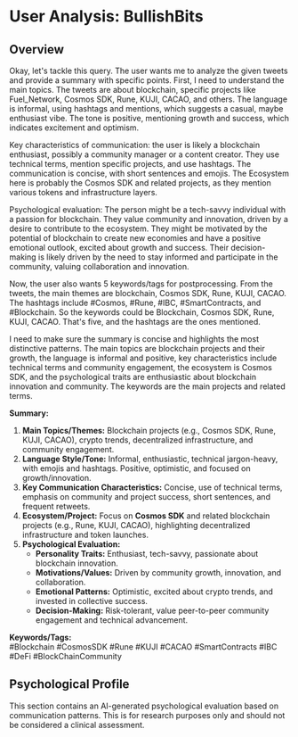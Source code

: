 # User Analysis: BullishBits

## Overview

<think>
Okay, let's tackle this query. The user wants me to analyze the given tweets and provide a summary with specific points. First, I need to understand the main topics. The tweets are about blockchain, specific projects like Fuel_Network, Cosmos SDK, Rune, KUJI, CACAO, and others. The language is informal, using hashtags and mentions, which suggests a casual, maybe enthusiast vibe. The tone is positive, mentioning growth and success, which indicates excitement and optimism.

Key characteristics of communication: the user is likely a blockchain enthusiast, possibly a community manager or a content creator. They use technical terms, mention specific projects, and use hashtags. The communication is concise, with short sentences and emojis. The Ecosystem here is probably the Cosmos SDK and related projects, as they mention various tokens and infrastructure layers.

Psychological evaluation: The person might be a tech-savvy individual with a passion for blockchain. They value community and innovation, driven by a desire to contribute to the ecosystem. They might be motivated by the potential of blockchain to create new economies and have a positive emotional outlook, excited about growth and success. Their decision-making is likely driven by the need to stay informed and participate in the community, valuing collaboration and innovation.

Now, the user also wants 5 keywords/tags for postprocessing. From the tweets, the main themes are blockchain, Cosmos SDK, Rune, KUJI, CACAO. The hashtags include #Cosmos, #Rune, #IBC, #SmartContracts, and #Blockchain. So the keywords could be Blockchain, Cosmos SDK, Rune, KUJI, CACAO. That's five, and the hashtags are the ones mentioned.

I need to make sure the summary is concise and highlights the most distinctive patterns. The main topics are blockchain projects and their growth, the language is informal and positive, key characteristics include technical terms and community engagement, the ecosystem is Cosmos SDK, and the psychological traits are enthusiastic about blockchain innovation and community. The keywords are the main projects and related terms.
</think>

**Summary:**  
1. **Main Topics/Themes:** Blockchain projects (e.g., Cosmos SDK, Rune, KUJI, CACAO), crypto trends, decentralized infrastructure, and community engagement.  
2. **Language Style/Tone:** Informal, enthusiastic, technical jargon-heavy, with emojis and hashtags. Positive, optimistic, and focused on growth/innovation.  
3. **Key Communication Characteristics:** Concise, use of technical terms, emphasis on community and project success, short sentences, and frequent retweets.  
4. **Ecosystem/Project:** Focus on **Cosmos SDK** and related blockchain projects (e.g., Rune, KUJI, CACAO), highlighting decentralized infrastructure and token launches.  
5. **Psychological Evaluation:**  
   - **Personality Traits:** Enthusiast, tech-savvy, passionate about blockchain innovation.  
   - **Motivations/Values:** Driven by community growth, innovation, and collaboration.  
   - **Emotional Patterns:** Optimistic, excited about crypto trends, and invested in collective success.  
   - **Decision-Making:** Risk-tolerant, value peer-to-peer community engagement and technical advancement.  

**Keywords/Tags:**  
#Blockchain #CosmosSDK #Rune #KUJI #CACAO #SmartContracts #IBC #DeFi #BlockChainCommunity

## Psychological Profile

This section contains an AI-generated psychological evaluation based on communication patterns. This is for research purposes only and should not be considered a clinical assessment.